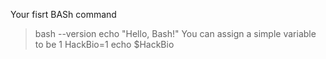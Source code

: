 Your fisrt BASh command
> bash --version
> echo "Hello, Bash!"
You can assign a simple variable to be 1
> HackBio=1
> echo $HackBio
